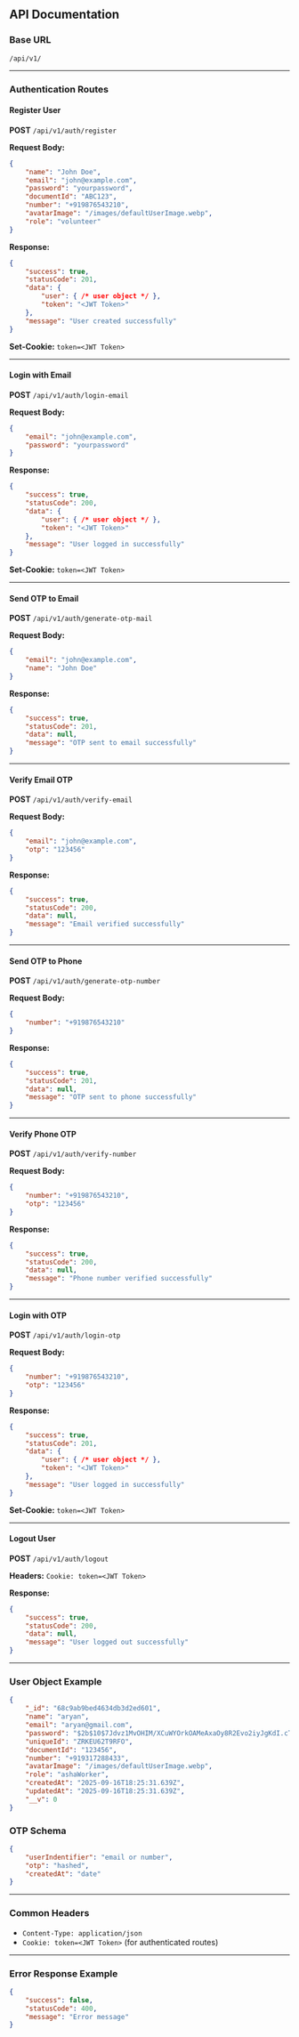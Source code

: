 
## API Documentation

### Base URL
`/api/v1/`

---

### Authentication Routes

#### Register User
**POST** `/api/v1/auth/register`

**Request Body:**
```json
{
	"name": "John Doe",
	"email": "john@example.com",
	"password": "yourpassword",
	"documentId": "ABC123",
	"number": "+919876543210",
	"avatarImage": "/images/defaultUserImage.webp",
	"role": "volunteer"
}
```
**Response:**
```json
{
	"success": true,
	"statusCode": 201,
	"data": {
		"user": { /* user object */ },
		"token": "<JWT Token>"
	},
	"message": "User created successfully"
}
```
**Set-Cookie:** `token=<JWT Token>`

---

#### Login with Email
**POST** `/api/v1/auth/login-email`

**Request Body:**
```json
{
	"email": "john@example.com",
	"password": "yourpassword"
}
```
**Response:**
```json
{
	"success": true,
	"statusCode": 200,
	"data": {
		"user": { /* user object */ },
		"token": "<JWT Token>"
	},
	"message": "User logged in successfully"
}
```
**Set-Cookie:** `token=<JWT Token>`

---

#### Send OTP to Email
**POST** `/api/v1/auth/generate-otp-mail`

**Request Body:**
```json
{
	"email": "john@example.com",
	"name": "John Doe"
}
```
**Response:**
```json
{
	"success": true,
	"statusCode": 201,
	"data": null,
	"message": "OTP sent to email successfully"
}
```

---

#### Verify Email OTP
**POST** `/api/v1/auth/verify-email`

**Request Body:**
```json
{
	"email": "john@example.com",
	"otp": "123456"
}
```
**Response:**
```json
{
	"success": true,
	"statusCode": 200,
	"data": null,
	"message": "Email verified successfully"
}
```

---

#### Send OTP to Phone
**POST** `/api/v1/auth/generate-otp-number`

**Request Body:**
```json
{
	"number": "+919876543210"
}
```
**Response:**
```json
{
	"success": true,
	"statusCode": 201,
	"data": null,
	"message": "OTP sent to phone successfully"
}
```

---

#### Verify Phone OTP
**POST** `/api/v1/auth/verify-number`

**Request Body:**
```json
{
	"number": "+919876543210",
	"otp": "123456"
}
```
**Response:**
```json
{
	"success": true,
	"statusCode": 200,
	"data": null,
	"message": "Phone number verified successfully"
}
```

---

#### Login with OTP
**POST** `/api/v1/auth/login-otp`

**Request Body:**
```json
{
	"number": "+919876543210",
	"otp": "123456"
}
```
**Response:**
```json
{
	"success": true,
	"statusCode": 201,
	"data": {
		"user": { /* user object */ },
		"token": "<JWT Token>"
	},
	"message": "User logged in successfully"
}
```
**Set-Cookie:** `token=<JWT Token>`

---

#### Logout User
**POST** `/api/v1/auth/logout`

**Headers:**
`Cookie: token=<JWT Token>`

**Response:**
```json
{
	"success": true,
	"statusCode": 200,
	"data": null,
	"message": "User logged out successfully"
}
```

---


### User Object Example
```json
{
	"_id": "68c9ab9bed4634db3d2ed601",
	"name": "aryan",
	"email": "aryan@gmail.com",
	"password": "$2b$10$7Jdvz1MvOHIM/XCuWYOrkOAMeAxaOy8R2Evo2iyJgKdI.cTBQUa6W",
	"uniqueId": "ZRKEU62T9RFO",
	"documentId": "123456",
	"number": "+919317288433",
	"avatarImage": "/images/defaultUserImage.webp",
	"role": "ashaWorker",
	"createdAt": "2025-09-16T18:25:31.639Z",
	"updatedAt": "2025-09-16T18:25:31.639Z",
	"__v": 0
}
```

### OTP Schema
```json
{
	"userIndentifier": "email or number",
	"otp": "hashed",
	"createdAt": "date"
}
```

---

### Common Headers
- `Content-Type: application/json`
- `Cookie: token=<JWT Token>` (for authenticated routes)

---

### Error Response Example
```json
{
	"success": false,
	"statusCode": 400,
	"message": "Error message"
}
```
